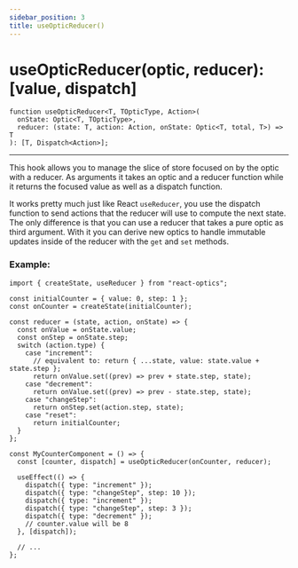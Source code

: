 ```yaml
---
sidebar_position: 3
title: useOpticReducer()
---
```


# useOpticReducer(optic, reducer): [value, dispatch]

```tsx
function useOpticReducer<T, TOpticType, Action>(
  onState: Optic<T, TOpticType>,
  reducer: (state: T, action: Action, onState: Optic<T, total, T>) => T
): [T, Dispatch<Action>];
```

---

This hook allows you to manage the slice of store focused on by the optic with a reducer.
As arguments it takes an optic and a reducer function while it returns the focused value as well as a dispatch function.

It works pretty much just like React `useReducer`, you use the dispatch function to send actions that the reducer will use to compute the next state.  
The only difference is that you can use a reducer that takes a pure optic as third argument. With it you can derive new optics to handle immutable updates inside of the reducer with the `get` and `set` methods.

### Example:

```tsx
import { createState, useReducer } from "react-optics";

const initialCounter = { value: 0, step: 1 };
const onCounter = createState(initialCounter);

const reducer = (state, action, onState) => {
  const onValue = onState.value;
  const onStep = onState.step;
  switch (action.type) {
    case "increment":
      // equivalent to: return { ...state, value: state.value + state.step };
      return onValue.set((prev) => prev + state.step, state);
    case "decrement":
      return onValue.set((prev) => prev - state.step, state);
    case "changeStep":
      return onStep.set(action.step, state);
    case "reset":
      return initialCounter;
  }
};

const MyCounterComponent = () => {
  const [counter, dispatch] = useOpticReducer(onCounter, reducer);

  useEffect(() => {
    dispatch({ type: "increment" });
    dispatch({ type: "changeStep", step: 10 });
    dispatch({ type: "increment" });
    dispatch({ type: "changeStep", step: 3 });
    dispatch({ type: "decrement" });
    // counter.value will be 8
  }, [dispatch]);

  // ...
};
```
